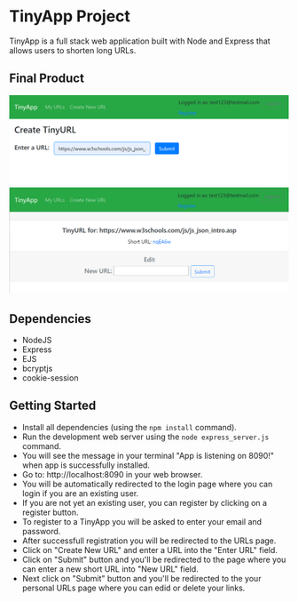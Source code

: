 # TinyApp Project

TinyApp is a full stack web application built with Node and Express that allows users to shorten long URLs.

## Final Product
!["Screenshot of URLs page"](https://github.com/Vhkan/tinyapp/blob/main/docs/TinyApp1.png?raw=true)
!["Screenshot of Shorten URL page"](https://github.com/Vhkan/tinyapp/blob/main/docs/TinyApp2.png?raw=true)

## Dependencies

- NodeJS
- Express
- EJS
- bcryptjs
- cookie-session

## Getting Started

- Install all dependencies (using the `npm install` command).
- Run the development web server using the `node express_server.js` command.
- You will see the message in your terminal "App is listening on 8090!" when app is successfully installed.
- Go to: http://localhost:8090 in your web browser.
- You will be automatically redirected to the login page where you can login if you are an existing user.
- If you are not yet an existing user, you can register by clicking on a register button.
- To register to a TinyApp you will be asked to enter your email and password.
- After successfull registration you will be redirected to the URLs page.
- Click on "Create New URL" and enter a URL into the "Enter URL" field.
- Click on "Submit" button and you'll be redirected to the page where you can enter a new short URL into "New URL" field.
- Next click on "Submit" button and you'll be redirected to the your personal URLs page where you can edid or delete your links.    

